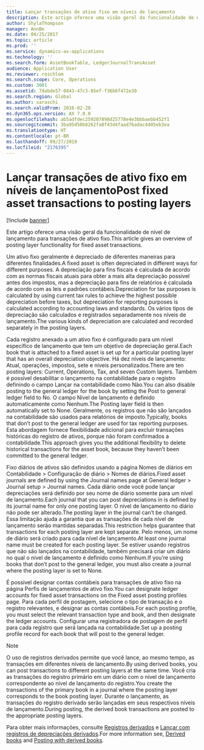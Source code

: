```yaml
---
title: Lançar transações de ativo fixo em níveis de lançamento
description: Este artigo oferece uma visão geral da funcionalidade de nível de lançamento para transações de ativo fixo.
author: ShylaThompson
manager: AnnBe
ms.date: 04/25/2017
ms.topic: article
ms.prod: ''
ms.service: dynamics-ax-applications
ms.technology: ''
ms.search.form: AssetBookTable, LedgerJournalTransAsset
audience: Application User
ms.reviewer: roschlom
ms.search.scope: Core, Operations
ms.custom: 3001
ms.assetid: 7dabde57-0843-47c3-85ef-f36b6f472e30
ms.search.region: Global
ms.author: saraschi
ms.search.validFrom: 2016-02-28
ms.dyn365.ops.version: AX 7.0.0
ms.openlocfilehash: ab5adfdec259207898d25778e4e3bbbaebb452f1
ms.sourcegitcommit: 3ba95d50b8262fa0f43d4faad76adac4d05eb3ea
ms.translationtype: HT
ms.contentlocale: pt-BR
ms.lasthandoff: 09/27/2019
ms.locfileid: "2176395"
---
```

# <a name="post-fixed-asset-transactions-to-posting-layers"></a><span data-ttu-id="832bf-103">Lançar transações de ativo fixo em níveis de lançamento</span><span class="sxs-lookup"><span data-stu-id="832bf-103">Post fixed asset transactions to posting layers</span></span>

[!include [banner](../includes/banner.md)]

<span data-ttu-id="832bf-104">Este artigo oferece uma visão geral da funcionalidade de nível de lançamento para transações de ativo fixo.</span><span class="sxs-lookup"><span data-stu-id="832bf-104">This article gives an overview of posting layer functionality for fixed asset transactions.</span></span>

<span data-ttu-id="832bf-105">Um ativo fixo geralmente é depreciado de diferentes maneiras para diferentes finalidades.</span><span class="sxs-lookup"><span data-stu-id="832bf-105">A fixed asset is often depreciated in different ways for different purposes.</span></span> <span data-ttu-id="832bf-106">A depreciação para fins fiscais é calculada de acordo com as normas fiscais atuais para obter a mais alta depreciação possível antes dos impostos, mas a depreciação para fins de relatórios é calculada de acordo com as leis e padrões contábeis.</span><span class="sxs-lookup"><span data-stu-id="832bf-106">Depreciation for tax purposes is calculated by using current tax rules to achieve the highest possible depreciation before taxes, but depreciation for reporting purposes is calculated according to accounting laws and standards.</span></span> <span data-ttu-id="832bf-107">Os vários tipos de depreciação são calculados e registrados separadamente nos níveis de lançamento.</span><span class="sxs-lookup"><span data-stu-id="832bf-107">The various kinds of depreciation are calculated and recorded separately in the posting layers.</span></span>

<span data-ttu-id="832bf-108">Cada registro anexado a um ativo fixo é configurado para um nível específico de lançamento que tem um objetivo de depreciação geral.</span><span class="sxs-lookup"><span data-stu-id="832bf-108">Each book that is attached to a fixed asset is set up for a particular posting layer that has an overall depreciation objective.</span></span> <span data-ttu-id="832bf-109">Há dez níveis de lançamento: Atual, operações, impostos, sete e níveis personalizados.</span><span class="sxs-lookup"><span data-stu-id="832bf-109">There are ten posting layers: Current, Operations, Tax, and seven Custom layers.</span></span> <span data-ttu-id="832bf-110">Também é possível desabilitar o lançamento na contabilidade para o registro definindo o campo Lançar na contabilidade como Não.</span><span class="sxs-lookup"><span data-stu-id="832bf-110">You can also disable posting to the general ledger for the book by setting the Post to general ledger field to No.</span></span> <span data-ttu-id="832bf-111">O campo Nível de lançamento é definido automaticamente como Nenhum.</span><span class="sxs-lookup"><span data-stu-id="832bf-111">The Posting layer field is then automatically set to None.</span></span> <span data-ttu-id="832bf-112">Geralmente, os registros que não são lançados na contabilidade são usados para relatórios de imposto.</span><span class="sxs-lookup"><span data-stu-id="832bf-112">Typically, books that don’t post to the general ledger are used for tax reporting purposes.</span></span> <span data-ttu-id="832bf-113">Esta abordagem fornece flexibilidade adicional para excluir transações históricas do registro de ativos, porque não foram confirmados a contabilidade.</span><span class="sxs-lookup"><span data-stu-id="832bf-113">This approach gives you the additional flexibility to delete historical transactions for the asset book, because they haven’t been committed to the general ledger.</span></span>

<span data-ttu-id="832bf-114">Fixo diários de ativos são definidos usando a página Nomes de diários em Contabilidade > Configuração de diário > Nomes de diários.</span><span class="sxs-lookup"><span data-stu-id="832bf-114">Fixed asset journals are defined by using the Journal names page at General ledger > Journal setup > Journal names.</span></span> <span data-ttu-id="832bf-115">Cada diário onde você pode lançar depreciações será definido por seu nome de diário somente para um nível de lançamento.</span><span class="sxs-lookup"><span data-stu-id="832bf-115">Each journal that you can post depreciations in is defined by its journal name for only one posting layer.</span></span> <span data-ttu-id="832bf-116">O nível de lançamento no diário não pode ser alterado.</span><span class="sxs-lookup"><span data-stu-id="832bf-116">The posting layer in the journal can’t be changed.</span></span> <span data-ttu-id="832bf-117">Essa limitação ajuda a garantia que as transações de cada nível de lançamento serão mantidas separadas.</span><span class="sxs-lookup"><span data-stu-id="832bf-117">This restriction helps guarantee that transactions for each posting layer are kept separate.</span></span> <span data-ttu-id="832bf-118">Pelo menos, um nome de diário será criado para cada nível de lançamento.</span><span class="sxs-lookup"><span data-stu-id="832bf-118">At least one journal name must be created for each posting layer.</span></span> <span data-ttu-id="832bf-119">Se estiver usando registros que não são lançados na contabilidade, também precisará criar um diário no qual o nível de lançamento é definido como Nenhum.</span><span class="sxs-lookup"><span data-stu-id="832bf-119">If you’re using books that don’t post to the general ledger, you must also create a journal where the posting layer is set to None.</span></span>

<span data-ttu-id="832bf-120">É possível designar contas contábeis para transações de ativo fixo na página Perfis de lançamentos de ativo fixo.</span><span class="sxs-lookup"><span data-stu-id="832bf-120">You can designate ledger accounts for fixed asset transactions on the Fixed asset posting profiles page.</span></span> <span data-ttu-id="832bf-121">Para cada perfil de postagem, selecione o tipo de transação e o registro relevantes, e designar as contas contábeis.</span><span class="sxs-lookup"><span data-stu-id="832bf-121">For each posting profile, you must select the relevant transaction type and book, and then designate the ledger accounts.</span></span> <span data-ttu-id="832bf-122">Configurar uma registradora de postagem de perfil para cada registro que será lançada na contabilidade.</span><span class="sxs-lookup"><span data-stu-id="832bf-122">Set up a posting profile record for each book that will post to the general ledger.</span></span>

> [!NOTE] 
> <span data-ttu-id="832bf-123">O uso de registros derivados permite que você lance, ao mesmo tempo, as transações em diferentes níveis de lançamento.</span><span class="sxs-lookup"><span data-stu-id="832bf-123">By using derived books, you can post transactions to different posting layers at the same time.</span></span> <span data-ttu-id="832bf-124">Você cria as transações do registro primário em um diário com o nível de lançamento correspondente ao nível de lançamento do registro.</span><span class="sxs-lookup"><span data-stu-id="832bf-124">You create the transactions of the primary book in a journal where the posting layer corresponds to the book posting layer.</span></span> <span data-ttu-id="832bf-125">Durante o lançamento, as transações do registro derivado serão lançadas em seus respectivos níveis de lançamento.</span><span class="sxs-lookup"><span data-stu-id="832bf-125">During posting, the derived book transactions are posted to the appropriate posting layers.</span></span>

<span data-ttu-id="832bf-126">Para obter mais informações, consulte [Registros derivados](derived-books.md) e [Lançar com registros de depreciações derivados](post-derived-value-models.md).</span><span class="sxs-lookup"><span data-stu-id="832bf-126">For more information see, [Derived books](derived-books.md) and [Posting with derived books](post-derived-value-models.md).</span></span>



